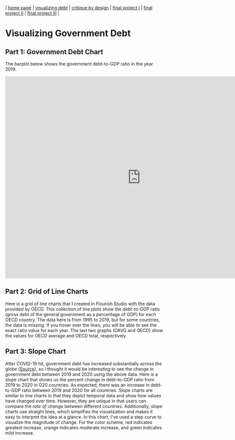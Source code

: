 | [home page](https://talktalki.github.io/grace_portfolio/) | [visualizing debt](visualizing-government-debt) | [critique by design](critique-by-design) | [final project I](final-project-part-one) | [final project II](final-project-part-two) | [final project III](final-project-part-three) |

# Visualizing Government Debt
## Part 1: Government Debt Chart
The barplot below shows the government debt-to-GDP ratio in the year 2019.
<iframe src="https://data.oecd.org/chart/7b87" width="860" height="645" style="border: 0" mozallowfullscreen="true" webkitallowfullscreen="true" allowfullscreen="true"><a href="https://data.oecd.org/chart/7b87" target="_blank">OECD Chart: General government debt, Total, % of GDP, 2019</a></iframe>

## Part 2: Grid of Line Charts
Here is a grid of line charts that I created in Flourish Studio with the data provided by OECD. This collection of line plots show the debt-to-GDP ratio (gross debt of the general government as a percentage of GDP) for each OECD country. The data here is from 1995 to 2019, but for some countries, the data is missing. If you hover over the lines, you will be able to see the exact ratio value for each year. The last two graphs (OAVG and OECD) show the values for OECD average and OECD total, respectively.
<div class="flourish-embed flourish-chart" data-src="visualisation/14960644"><script src="https://public.flourish.studio/resources/embed.js"></script></div>

## Part 3: Slope Chart
After COVID-19 hit, government debt has increased substantially across the globe ([Source](https://www.imf.org/en/Blogs/Articles/2021/12/15/blog-global-debt-reaches-a-record-226-trillion)), so I thought it would be interesting to see the change in government debt between 2019 and 2020 using the above data. Here is a slope chart that shows us the percent change in debt-to-GDP ratio from 2019 to 2020 in G20 countries. As expected, there was an increase in debt-to-GDP ratio between 2019 and 2020 for all countries. Slope charts are similar to line charts in that they depict temporal data and show how values have changed over time. However, they are unique in that users can compare the *rate of change* between different countries. Additionally, slope charts use straight lines, which simplifies the visualization and makes it easy to interpret the idea at a glance. In this chart, I've used a step curve to visualize the magnitude of change. For the color scheme, red indicates greatest increase, orange indicates moderate increase, and green indicates mild increase.
<div class="flourish-embed flourish-slope" data-src="visualisation/14961642"><script src="https://public.flourish.studio/resources/embed.js"></script></div>
